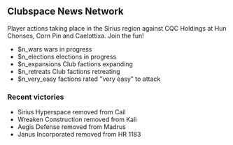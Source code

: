 

## Clubspace News Network

Player actions taking place in the Sirius region
against CQC Holdings at Hun Chonses, Corn Pin and Caelottixa.
Join the fun!

* $n_wars wars in progress
* $n_elections elections in progress
* $n_expansions Club factions expanding
* $n_retreats Club factions retreating
* $n_very_easy factions rated "very easy" to attack

### Recent victories

* Sirius Hyperspace removed from Cail
* Wreaken Construction removed from Kali
* Aegis Defense removed from Madrus
* Janus Incorporated removed from HR 1183


